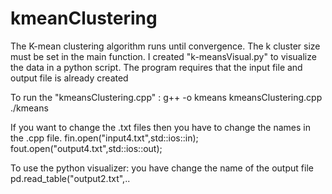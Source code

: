 # kmeanClustering

The K-mean clustering algorithm runs until convergence. The k cluster size must be set in the main function.
I created "k-meansVisual.py" to visualize the data in a python script.
The program requires that the input file and output file is already created

To run the "kmeansClustering.cpp" :
g++ -o kmeans kmeansClustering.cpp
./kmeans

If you want to change the .txt files then you have to change the names in the .cpp file.
fin.open("input4.txt",std::ios::in);
fout.open("output4.txt",std::ios::out);

To use the python visualizer:
you have change the name of the output file
pd.read_table("output2.txt",..

